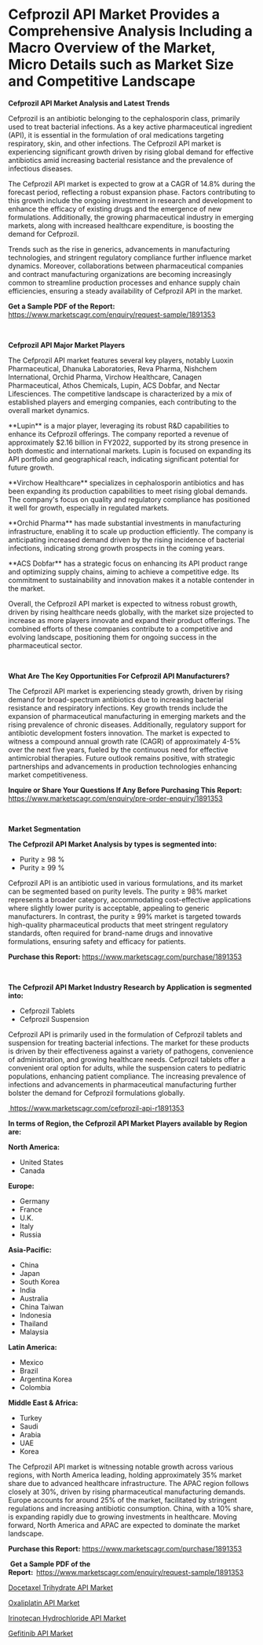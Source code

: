 <p><h1>Cefprozil API Market Provides a Comprehensive Analysis Including a Macro Overview of the Market, Micro Details such as Market Size and Competitive Landscape</h1></p><p><strong>Cefprozil API Market Analysis and Latest Trends</strong></p>
<p><p>Cefprozil is an antibiotic belonging to the cephalosporin class, primarily used to treat bacterial infections. As a key active pharmaceutical ingredient (API), it is essential in the formulation of oral medications targeting respiratory, skin, and other infections. The Cefprozil API market is experiencing significant growth driven by rising global demand for effective antibiotics amid increasing bacterial resistance and the prevalence of infectious diseases. </p><p>The Cefprozil API market is expected to grow at a CAGR of 14.8% during the forecast period, reflecting a robust expansion phase. Factors contributing to this growth include the ongoing investment in research and development to enhance the efficacy of existing drugs and the emergence of new formulations. Additionally, the growing pharmaceutical industry in emerging markets, along with increased healthcare expenditure, is boosting the demand for Cefprozil.</p><p>Trends such as the rise in generics, advancements in manufacturing technologies, and stringent regulatory compliance further influence market dynamics. Moreover, collaborations between pharmaceutical companies and contract manufacturing organizations are becoming increasingly common to streamline production processes and enhance supply chain efficiencies, ensuring a steady availability of Cefprozil API in the market.</p></p>
<p><strong>Get a Sample PDF of the Report:&nbsp;</strong> <a href="https://www.marketscagr.com/enquiry/request-sample/1891353?utm_campaign=2198&utm_medium=2&utm_source=Github&utm_content=ia&utm_term=28032025&utm_id=cefprozil-api">https://www.marketscagr.com/enquiry/request-sample/1891353</a></p>
<p>&nbsp;</p>
<p><strong>Cefprozil API Major Market Players</strong></p>
<p><p>The Cefprozil API market features several key players, notably Luoxin Pharmaceutical, Dhanuka Laboratories, Reva Pharma, Nishchem International, Orchid Pharma, Virchow Healthcare, Canagen Pharmaceutical, Athos Chemicals, Lupin, ACS Dobfar, and Nectar Lifesciences. The competitive landscape is characterized by a mix of established players and emerging companies, each contributing to the overall market dynamics.</p><p>**Lupin** is a major player, leveraging its robust R&D capabilities to enhance its Cefprozil offerings. The company reported a revenue of approximately $2.16 billion in FY2022, supported by its strong presence in both domestic and international markets. Lupin is focused on expanding its API portfolio and geographical reach, indicating significant potential for future growth.</p><p>**Virchow Healthcare** specializes in cephalosporin antibiotics and has been expanding its production capabilities to meet rising global demands. The company's focus on quality and regulatory compliance has positioned it well for growth, especially in regulated markets.</p><p>**Orchid Pharma** has made substantial investments in manufacturing infrastructure, enabling it to scale up production efficiently. The company is anticipating increased demand driven by the rising incidence of bacterial infections, indicating strong growth prospects in the coming years.</p><p>**ACS Dobfar** has a strategic focus on enhancing its API product range and optimizing supply chains, aiming to achieve a competitive edge. Its commitment to sustainability and innovation makes it a notable contender in the market.</p><p>Overall, the Cefprozil API market is expected to witness robust growth, driven by rising healthcare needs globally, with the market size projected to increase as more players innovate and expand their product offerings. The combined efforts of these companies contribute to a competitive and evolving landscape, positioning them for ongoing success in the pharmaceutical sector.</p></p>
<p>&nbsp;</p>
<p><strong>What Are The Key Opportunities For Cefprozil API Manufacturers?</strong></p>
<p><p>The Cefprozil API market is experiencing steady growth, driven by rising demand for broad-spectrum antibiotics due to increasing bacterial resistance and respiratory infections. Key growth trends include the expansion of pharmaceutical manufacturing in emerging markets and the rising prevalence of chronic diseases. Additionally, regulatory support for antibiotic development fosters innovation. The market is expected to witness a compound annual growth rate (CAGR) of approximately 4-5% over the next five years, fueled by the continuous need for effective antimicrobial therapies. Future outlook remains positive, with strategic partnerships and advancements in production technologies enhancing market competitiveness.</p></p>
<p><strong>Inquire or Share Your Questions If Any Before Purchasing This Report:</strong> <a href="https://www.marketscagr.com/enquiry/pre-order-enquiry/1891353?utm_campaign=2198&utm_medium=2&utm_source=Github&utm_content=ia&utm_term=28032025&utm_id=cefprozil-api">https://www.marketscagr.com/enquiry/pre-order-enquiry/1891353</a></p>
<p>&nbsp;</p>
<p><strong>Market Segmentation</strong></p>
<p><strong>The Cefprozil API Market Analysis by types is segmented into:</strong></p>
<p><ul><li>Purity ≥ 98 %</li><li>Purity ≥ 99 %</li></ul></p>
<p><p>Cefprozil API is an antibiotic used in various formulations, and its market can be segmented based on purity levels. The purity ≥ 98% market represents a broader category, accommodating cost-effective applications where slightly lower purity is acceptable, appealing to generic manufacturers. In contrast, the purity ≥ 99% market is targeted towards high-quality pharmaceutical products that meet stringent regulatory standards, often required for brand-name drugs and innovative formulations, ensuring safety and efficacy for patients.</p></p>
<p><strong>Purchase this Report:&nbsp;</strong><a href="https://www.marketscagr.com/purchase/1891353?utm_campaign=2198&utm_medium=2&utm_source=Github&utm_content=ia&utm_term=28032025&utm_id=cefprozil-api">https://www.marketscagr.com/purchase/1891353</a></p>
<p>&nbsp;</p>
<p><strong>The Cefprozil API Market Industry Research by Application is segmented into:</strong></p>
<p><ul><li>Cefprozil Tablets</li><li>Cefprozil Suspension</li></ul></p>
<p><p>Cefprozil API is primarily used in the formulation of Cefprozil tablets and suspension for treating bacterial infections. The market for these products is driven by their effectiveness against a variety of pathogens, convenience of administration, and growing healthcare needs. Cefprozil tablets offer a convenient oral option for adults, while the suspension caters to pediatric populations, enhancing patient compliance. The increasing prevalence of infections and advancements in pharmaceutical manufacturing further bolster the demand for Cefprozil formulations globally.</p></p>
<p><a href="https://www.marketscagr.com/cefprozil-api-r1891353?utm_campaign=2198&utm_medium=2&utm_source=Github&utm_content=ia&utm_term=28032025&utm_id=cefprozil-api">&nbsp;https://www.marketscagr.com/cefprozil-api-r1891353</a></p>
<p><strong>In terms of Region, the Cefprozil API Market Players available by Region are:</strong></p>
<p>
    <p> <strong> North America: </strong>
        <ul>
            <li>United States</li>
            <li>Canada</li>
        </ul>
        </p> 
    <p> <strong> Europe: </strong>
        <ul>
            <li>Germany</li>
            <li>France</li>
            <li>U.K.</li>
            <li>Italy</li>
            <li>Russia</li>
        </ul>
        </p> 
    <p> <strong> Asia-Pacific: </strong>
        <ul>
            <li>China</li>
            <li>Japan</li>
            <li>South Korea</li>
            <li>India</li>
            <li>Australia</li>
            <li>China Taiwan</li>
            <li>Indonesia</li>
            <li>Thailand</li>
            <li>Malaysia</li>
        </ul>
        </p> 
    <p> <strong> Latin America: </strong>
        <ul>
            <li>Mexico</li>
            <li>Brazil</li>
            <li>Argentina Korea</li>
            <li>Colombia</li>
        </ul>
        </p> 
    <p> <strong> Middle East & Africa: </strong>
        <ul>
            <li>Turkey</li>
            <li>Saudi</li>
            <li>Arabia</li>
            <li>UAE</li>
            <li>Korea</li>
        </ul>
    </p>
    </p>
<p><p>The Cefprozil API market is witnessing notable growth across various regions, with North America leading, holding approximately 35% market share due to advanced healthcare infrastructure. The APAC region follows closely at 30%, driven by rising pharmaceutical manufacturing demands. Europe accounts for around 25% of the market, facilitated by stringent regulations and increasing antibiotic consumption. China, with a 10% share, is expanding rapidly due to growing investments in healthcare. Moving forward, North America and APAC are expected to dominate the market landscape.</p></p>
<p><strong>Purchase this Report: </strong><a href="https://www.marketscagr.com/purchase/1891353?utm_campaign=2198&utm_medium=2&utm_source=Github&utm_content=ia&utm_term=28032025&utm_id=cefprozil-api">https://www.marketscagr.com/purchase/1891353</a></p>
<p>&nbsp;<strong>Get a Sample PDF of the Report:&nbsp;&nbsp;</strong><a href="https://www.marketscagr.com/enquiry/request-sample/1891353?utm_campaign=2198&utm_medium=2&utm_source=Github&utm_content=ia&utm_term=28032025&utm_id=cefprozil-api">https://www.marketscagr.com/enquiry/request-sample/1891353</a></p>
<p><strong></strong></p>
<p><p><a href="https://github.com/careymartta6/Market-Research-Report-List-1/blob/main/docetaxel-trihydrate-api-market.md?utm_campaign=2198&utm_medium=2&utm_source=Github&utm_content=ia&utm_term=28032025&utm_id=cefprozil-api">Docetaxel Trihydrate API Market</a></p><p><a href="https://github.com/delindacallegari68/Market-Research-Report-List-1/blob/main/oxaliplatin-api-market.md?utm_campaign=2198&utm_medium=2&utm_source=Github&utm_content=ia&utm_term=28032025&utm_id=cefprozil-api">Oxaliplatin API Market</a></p><p><a href="https://github.com/santosh758595/Market-Research-Report-List-7/blob/main/irinotecan-hydrochloride-api-market.md?utm_campaign=2198&utm_medium=2&utm_source=Github&utm_content=ia&utm_term=28032025&utm_id=cefprozil-api">Irinotecan Hydrochloride API Market</a></p><p><a href="https://github.com/baraohinze3x/Market-Research-Report-List-1/blob/main/gefitinib-api-market.md?utm_campaign=2198&utm_medium=2&utm_source=Github&utm_content=ia&utm_term=28032025&utm_id=cefprozil-api">Gefitinib API Market</a></p></p>
